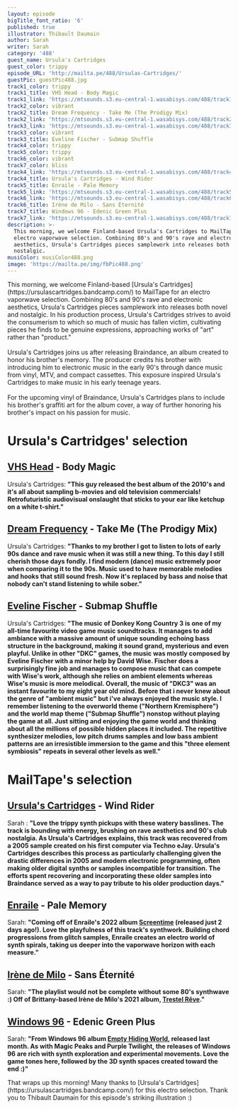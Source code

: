 ```yaml
---
layout: episode
bigTitle_font_ratio: '6'
published: true
illustrator: Thibault Daumain
author: Sarah
writer: Sarah
category: '488'
guest_name: Ursula's Cartridges
guest_color: trippy
episode_URL: 'http://mailta.pe/488/Ursulas-Cartridges/'
guestPic: guestPic488.jpg
track1_color: trippy
track1_title: VHS Head - Body Magic
track1_link: 'https://mtsounds.s3.eu-central-1.wasabisys.com/488/track1.mp3'
track2_color: vibrant
track2_title: Dream Frequency - Take Me (The Prodigy Mix)
track2_link: 'https://mtsounds.s3.eu-central-1.wasabisys.com/488/track2.mp3'
track3_link: 'https://mtsounds.s3.eu-central-1.wasabisys.com/488/track3.mp3'
track3_color: vibrant
track3_title: Eveline Fischer - Submap Shuffle
track4_color: trippy
track5_color: trippy
track6_color: vibrant
track7_color: bliss
track4_link: 'https://mtsounds.s3.eu-central-1.wasabisys.com/488/track4.mp3'
track4_title: Ursula's Cartridges - Wind Rider
track5_title: Enraile - Pale Memory
track5_link: 'https://mtsounds.s3.eu-central-1.wasabisys.com/488/track5.mp3'
track6_link: 'https://mtsounds.s3.eu-central-1.wasabisys.com/488/track6.mp3'
track6_title: Irène de Milo - Sans Éternité
track7_title: Windows 96 - Edenic Green Plus
track7_link: 'https://mtsounds.s3.eu-central-1.wasabisys.com/488/track7.mp3'
description: >-
  This morning, we welcome Finland-based Ursula's Cartridges to MailTape for an
  electro vaporwave selection. Combining 80's and 90's rave and electronic
  aesthetics, Ursula's Cartridges pieces samplework into releases both novel and
  nostalgic. 
musiColor: musiColor488.png
image: 'https://mailta.pe/img/fbPic488.png'
---
```

<p id="introduction">This morning, we welcome Finland-based [Ursula's Cartridges](https://ursulascartridges.bandcamp.com/) to MailTape for an electro vaporwave selection. Combining 80's and 90's rave and electronic aesthetics, Ursula's Cartridges pieces samplework into releases both novel and nostalgic. In his production process, Ursula's Cartridges strives to avoid the consumerism to which so much of music has fallen victim, cultivating pieces he finds to be genuine expressions, approaching works of "art" rather than "product." 
  <br><br>
Ursula's Cartridges joins us after releasing Braindance, an album created to honor his brother's memory. The producer credits his brother with introducing him to electronic music in the early 90's through dance music from vinyl, MTV, and compact cassettes. This exposure inspired Ursula's Cartridges to make music in his early teenage years. 
    <br><br>
For the upcoming vinyl of Braindance, Ursula's Cartridges plans to include his brother's graffiti art for the album cover, a way of further honoring his brother's impact on his passion for music. 
</p>

# Ursula's Cartridges' selection

## [VHS Head](https://soundcloud.com/vhs-head) - Body Magic
Ursula's Cartridges: **"**This guy released the best album of the 2010's and it's all about sampling b-movies and old television commercials! Retrofuturistic audiovisual onslaught that sticks to your ear like ketchup on a white t-shirt.**"**

## [Dream Frequency](https://www.discogs.com/artist/34828-Dream-Frequency) - Take Me (The Prodigy Mix)
Ursula's Cartridges: **"**Thanks to my brother I got to listen to lots of early 90s dance and rave music when it was still a new thing. To this day I still cherish those days fondly. I find modern (dance) music extremely poor when comparing it to the 90s. Music used to have memorable melodies and hooks that still sound fresh. Now it's replaced by bass and noise that nobody can't stand listening to while sober.**"**

## [Eveline Fischer](https://www.fanbyte.com/features/a-rare-interview-with-donkey-kong-country-composer-eveline-novakovic/) - Submap Shuffle
Ursula's Cartridges: **"**The music of Donkey Kong Country 3 is one of my all-time favourite video game music soundtracks. It manages to add ambiance with a massive amount of unique sounding echoing bass structure in the background, making it sound grand, mysterious and even playful. Unlike in other "DKC" games, the music was mostly composed by Eveline Fischer with a minor help by David Wise. Fischer does a surprisingly fine job and manages to compose music that can compete with Wise's work, although she relies on ambient elements whereas Wise's music is more melodical. Overall, the music of "DKC3" was an instant favourite to my eight year old mind. Before that i never knew about the genre of "ambient music" but i've always enjoyed the music style. I remember listening to the overworld theme ("Northern Kremisphere") and the world map theme ("Submap Shuffle") nonstop without playing the game at all. Just sitting and enjoying the game world and thinking about all the millions of possible hidden places it included. The repetitive synthesizer melodies, low pitch drums samples and low bass ambient patterns are an irresistible immersion to the game and this "three element symbiosis" repeats in several other levels as well.**"**

# MailTape's selection

## [Ursula's Cartridges](https://ursulascartridges.bandcamp.com/) - Wind Rider
Sarah : **"**Love the trippy synth pickups with these watery basslines. The track is bounding with energy, brushing on rave aesthetics and 90's club nostalgia. As Ursula's Cartridges explains, this track was recovered from a 2005 sample created on his first computer via Techno eJay. Ursula's Cartridges describes this process as particularly challenging given the drastic differences in 2005 and modern electronic programming, often making older digital synths or samples incompatible for transition. The efforts spent recovering and incorporating these older samples into Braindance served as a way to pay tribute to his older production days.**"**  

## [Enraile](https://enrailekkr.bandcamp.com/) - Pale Memory
Sarah: **"**Coming off of Enraile's 2022 album [Screentime](https://enrailekkr.bandcamp.com/album/screentime) (released just 2 days ago!). Love the playfulness of this track's synthwork. Building chord progressions from glitch samples, Enraile creates an electro world of synth spirals, taking us deeper into the vaporwave horizon with each measure.**"**

## [Irène de Milo](https://irenedemilo.bandcamp.com/) - Sans Éternité
Sarah: **"**The playlist would not be complete without some 80's synthwave :) Off of Brittany-based Irène de Milo's 2021 album, [Trestel Rêve](https://irenedemilo.bandcamp.com/album/trestel-r-ve).**"**

## [Windows 96](https://windows96.bandcamp.com/) - Edenic Green Plus
Sarah: **"**From Windows 96 album [Empty Hiding World](https://windows96.bandcamp.com/album/empty-hiding-world), released last month. As with Magic Peaks and Purple Twilight, the releases of Windows 96 are rich with synth exploration and experimental movements. Love the game tones here, followed by the 3D synth spaces created toward the end :)**"**

<p id="outroduction">That wraps up this morning! Many thanks to [Ursula's Cartridges](https://ursulascartridges.bandcamp.com/) for this electro selection. Thank you to Thibault Daumain for this episode's striking illustration :)</p>
